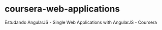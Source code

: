 # coursera-web-applications
Estudando AngularJS - Single Web Applications with AngularJS - Coursera
